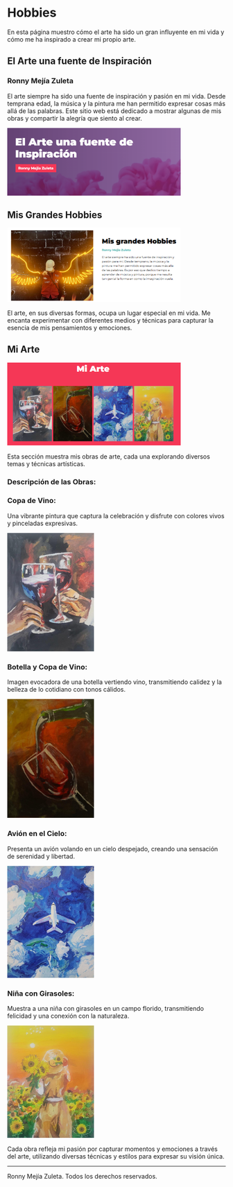 # Hobbies

En esta página muestro cómo el arte ha sido un gran influyente en mi vida y cómo me ha inspirado a crear mi propio arte.

## El Arte una fuente de Inspiración

### Ronny Mejía Zuleta

El arte siempre ha sido una fuente de inspiración y pasión en mi vida. Desde temprana edad, la música y la pintura me han permitido expresar cosas más allá de las palabras. Este sitio web está dedicado a mostrar algunas de mis obras y compartir la alegría que siento al crear.

<img src="src/img/inspiracion.png" alt="Hobbies" width="400">

## Mis Grandes Hobbies

<img src="src/img/hobbies.png" alt="Hobbies" width="400">


El arte, en sus diversas formas, ocupa un lugar especial en mi vida. Me encanta experimentar con diferentes medios y técnicas para capturar la esencia de mis pensamientos y emociones.

## Mi Arte

<img src="src/img/mi_arte.png" width="400">

Esta sección muestra mis obras de arte, cada una explorando diversos temas y técnicas artísticas.

### Descripción de las Obras:

### Copa de Vino: 
Una vibrante pintura que captura la celebración y disfrute con colores vivos y pinceladas expresivas.

<img src="src/img/imagen1.jpeg" width="200">

### Botella y Copa de Vino: 
Imagen evocadora de una botella vertiendo vino, transmitiendo calidez y la belleza de lo cotidiano con tonos cálidos.

<img src="src/img/imagen2.jpeg" width="200">

### Avión en el Cielo: 
Presenta un avión volando en un cielo despejado, creando una sensación de serenidad y libertad.

<img src="src/img/imagen3.jpeg" width="200">

### Niña con Girasoles: 
Muestra a una niña con girasoles en un campo florido, transmitiendo felicidad y una conexión con la naturaleza.

<img src="src/img/imagen4.jpeg" width="200">

Cada obra refleja mi pasión por capturar momentos y emociones a través del arte, utilizando diversas técnicas y estilos para expresar su visión única.

---

Ronny Mejía Zuleta. Todos los derechos reservados.

